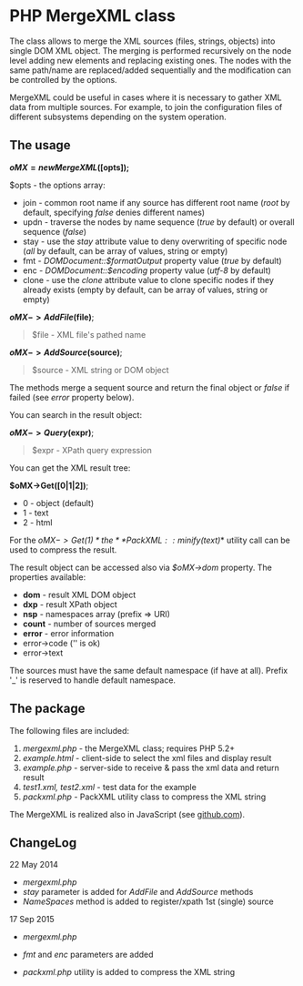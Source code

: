 PHP MergeXML class
==================

The class allows to merge the XML sources (files, strings, objects) into single DOM XML object.
The merging is performed recursively on the node level adding new elements and replacing existing ones.
The nodes with the same path/name are replaced/added sequentially and the modification can be controlled by the options.

MergeXML could be useful in cases where it is necessary to gather XML data from multiple sources.
For example, to join the configuration files of different subsystems depending on the system operation. 

The usage
---------

**$oMX = new MergeXML([$opts]);**

$opts - the options array:

- join - common root name if any source has different root name (*root* by default, specifying *false* denies different names)
- updn - traverse the nodes by name sequence (*true* by default) or overall sequence (*false*)
- stay - use the *stay* attribute value to deny overwriting of specific node (*all* by default, can be array of values, string or empty)
- fmt - *DOMDocument::$formatOutput* property value (*true* by default)
- enc - *DOMDocument::$encoding* property value (*utf-8* by default)
- clone - use the *clone* attribute value to clone specific nodes if they already exists (empty by default, can be array of values, string or empty)

**$oMX->AddFile($file)**;

> $file - XML file's pathed name

**$oMX->AddSource($source)**;

> $source - XML string or DOM object

The methods merge a sequent source and return the final object or *false* if failed (see *error* property below).

You can search in the result object:

**$oMX->Query($expr)**;

> $expr - XPath query expression

You can get the XML result tree:

**$oMX->Get([0|1|2])**;

- 0 - object (default)
- 1 - text
- 2 - html

For the *$oMX->Get(1)* the **PackXML::minify($text)** utility call can be used to compress the result.

The result object can be accessed also via *$oMX->dom* property. The properties available:

- **dom** - result XML DOM object
- **dxp** - result XPath object
- **nsp** - namespaces array (prefix => URI)
- **count** - number of sources merged
- **error** - error information
 - error->code ('' is ok)
 - error->text

The sources must have the same default namespace (if have at all).
Prefix '_' is reserved to handle default namespace.

The package
-----------

The following files are included:

1. *mergexml.php* - the MergeXML class; requires PHP 5.2+
2. *example.html* - client-side to select the xml files and display result
3. *example.php* - server-side to receive & pass the xml data and return result
4. *test1.xml, test2.xml* - test data for the example
5. *packxml.php* - PackXML utility class to compress the XML string

The MergeXML is realized also in JavaScript (see [github.com]).

ChangeLog
---------

22 May 2014

- *mergexml.php*
 - *stay* parameter is added for *AddFile* and *AddSource* methods
 - *NameSpaces* method is added to register/xpath 1st (single) source

17 Sep 2015

- *mergexml.php*
 - *fmt* and *enc* parameters are added
- *packxml.php* utility is added to compress the XML string

  [github.com]: http://www.github.com/hareko/js-merge-xml
